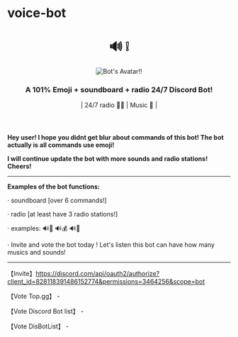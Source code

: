 # voice-bot

<!DOCTYPE html>
<html lang="en">

<head>
  <link rel="preconnect" href="https://fonts.googleapis.com">
  <link href="https://fonts.googleapis.com/css2?family=Josefin+Sans&display=swap" rel="stylesheet">
  <link href="https://fonts.googleapis.com/css2?family=Fredoka+One&display=swap" rel="stylesheet">
  <link href="https://fonts.googleapis.com/css2?family=Freckle+Face&display=swap" rel="stylesheet">
</head>

<div>
  <header>
    <h1>🔊 ❕</h1>
    <img class="avatar" src="https://media.discordapp.net/attachments/851287450037911572/873031538051252294/Screenshot_1_voice.png?size=128" alt="Bot's Avatar!!">
    <h3>A 101% Emoji + soundboard + radio 24/7 Discord Bot!</h3>
    <p class="description">| 24/7 radio 🤸‍♂️ | Music 🎵 |</p>
  </header>

**Hey user! I hope you didnt get blur about commands of this bot! The bot actually is all commands use emoji!**

**I will continue update the bot with more sounds and radio stations! Cheers!**
  
----------------------------------------------------------------------------------------------------------------------------
**Examples of the bot functions:**

· soundboard [over 6 commands!]

· radio [at least have 3 radio stations!]

· examples: 🔊🐔 🔊💰 🔊🤣

· Invite and vote the bot today ! Let's listen this bot can have how many musics and sounds!
  
-----------------------------------------------------------------------------------------------------------------------------
【Invite】https://discord.com/api/oauth2/authorize?client_id=828118391486152774&permissions=3464256&scope=bot
  
  
【Vote Top.gg】 -
  
  
【Vote Discord Bot list】 - 
  
  
【Vote DisBotList】 - 

</html>
